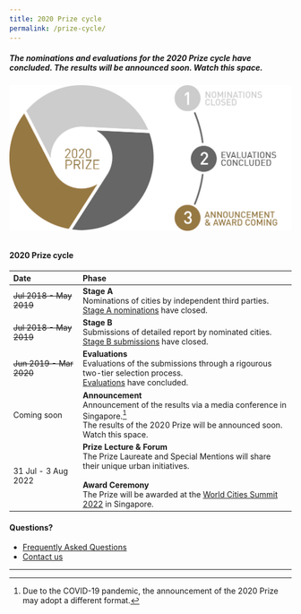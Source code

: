 ```yaml
---
title: 2020 Prize cycle
permalink: /prize-cycle/
---
```


##### The nominations and evaluations for the 2020 Prize cycle have concluded. The results will be announced soon. Watch this space.

###### ![2020 Prize cycle](/images/prize-cycle.jpg)

#### **2020 Prize cycle**

| Date | Phase |
| :--- | :--- |
| <s>Jul 2018 - May 2019</s> | **Stage A** <br> Nominations of cities by independent third parties. <br> [Stage A nominations](/stage-a/) have closed. |
| <s>Jul 2018 - May 2019</s> | **Stage B** <br> Submissions of detailed report by nominated cities. <br> [Stage B submissions](/stage-b/) have closed. |
| <s>Jun 2019 - Mar 2020</s> | **Evaluations** <br> Evaluations of the submissions through a rigourous two-tier selection process. <br> [Evaluations](/evaluations/) have concluded. |
| Coming soon | **Announcement** <br> Announcement of the results via a media conference in Singapore.[^1] <br> The results of the 2020 Prize will be announced soon. Watch this space. |
| 31 Jul - 3 Aug 2022 | **Prize Lecture & Forum** <br> The Prize Laureate and Special Mentions will share their unique urban initiatives. <br> <br> **Award Ceremony** <br> The Prize will be awarded at the [World Cities Summit 2022](https://www.worldcitiessummit.com.sg) in Singapore. |

#### **Questions?**

- [Frequently Asked Questions](/faq/)
- [Contact us](/feedback/)

---

[^1]: Due to the COVID-19 pandemic, the announcement of the 2020 Prize may adopt a different format.
